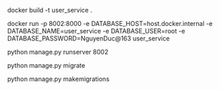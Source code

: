 docker build -t user_service .

docker run  -p 8002:8000 -e DATABASE_HOST=host.docker.internal -e DATABASE_NAME=user_service -e DATABASE_USER=root -e DATABASE_PASSWORD=NguyenDuc@163 user_service


python manage.py runserver 8002

python manage.py migrate

python manage.py makemigrations